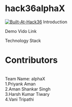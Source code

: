 # hack36alphaX
<a href="https://hack36.com/">![Built-At-Hack36](https://user-images.githubusercontent.com/97390445/164951395-d02788ae-a1cc-4430-b7e6-dd2be82b820c.png)</a>
Introduction

Demo Vido Link



Technology Stack




<h1>Contributors</h1><br>
Team Name: alphaX<br>
1.Priyank Aman<br>
2.Aman Shankar Singh<br>
3.Harsh Kumar Tiwary<br>
4.Vani Tripathi
